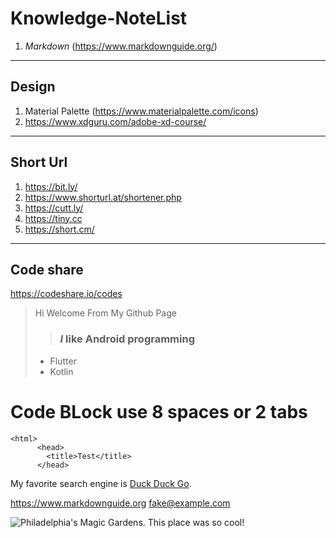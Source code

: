 # Knowledge-NoteList

1. *Markdown*  (https://www.markdownguide.org/)

---
##  **Design** 
1. Material Palette (https://www.materialpalette.com/icons)
2. https://www.xdguru.com/adobe-xd-course/
---

## Short Url 
1. https://bit.ly/
2. https://www.shorturl.at/shortener.php
3. https://cutt.ly/
4. https://tiny.cc
5. https://short.cm/

---
## Code share
https://codeshare.io/codes

> Hi Welcome From My Github Page
>> ### *I* like Android programming
> - Flutter
> - Kotlin

# Code BLock use 8 spaces or 2 tabs
    <html>
          <head>
            <title>Test</title>
          </head>
          
My favorite search engine is [Duck Duck Go](https://duckduckgo.com).

<https://www.markdownguide.org>
<fake@example.com>

![Philadelphia's Magic Gardens. This place was so cool!](/assets/images/philly-magic-gardens.jpg "Philadelphia's Magic Gardens")
